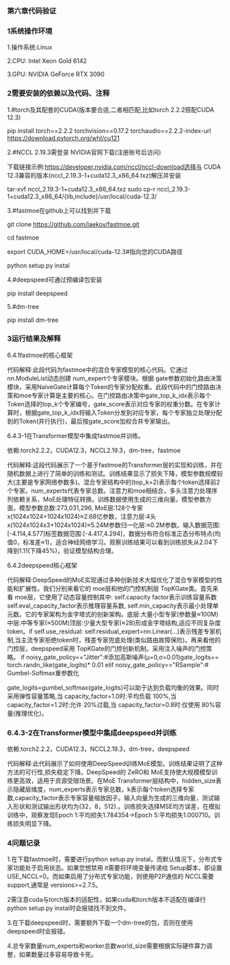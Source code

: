 ### 第六章代码验证

### 1系统操作环境

1.操作系统:Linux

2.CPU: Intel Xeon Gold 6142

3.GPU: NVIDIA GeForce RTX 3090

### 2需要安装的依赖以及代码、注释

1.#torch及其配套的CUDA(版本要合适,二者相匹配,比如torch 2.2.2搭配CUDA 12.3)

pip install torch==2.2.2 torchvision==0.17.2 torchaudio==2.2.2\-index-url https://download.pytorch.org/whl/cu121

2.\#NCCL 2.19.3需登录 NVIDIA官网下载(注册账号后访问)

下载链接示例:https://developer.nvidia.com/nccl/nccl-download选择与 CUDA 12.3兼容的版本(nccl_2.19.3-1+cuda12.3_x86_64.txz)解压并安装

tar-xvf nccl_2.19.3-1+cuda12.3_x86_64.txz sudo cp-r nccl_2.19.3-1+cuda12.3_x86_64/{lib,include}/usr/local/cuda-12.3/

3.#fastmoe在github上可以找到并下载

git clone https://github.com/laekov/fastmoe.git

 cd fastmoe

 export CUDA_HOME=/usr/local/cuda-12.3#指向您的CUDA路径

python setup.py instal

4.#deepspeed可通过预编译包安装

pip install deepspeed

5.#dm-tree

 pip install dm-tree

### 3运行结果及解释

6.4.1fastmoe的核心框架

代码解释:此段代码为fastmoe中的混合专家模型的核心代码。它通过nn.ModuleList动态创建 num_expert个专家模块。根据 gate参数初始化路由决策模块，采用NaiveGate计算每个Token的专家分配权重。此段代码中的门控路由决策和moe专家计算是主要的核心。在门控路由决策中gate_top_k_idx表示每个Token选择的top_k个专家编号，gate_score表示对应专家的权重分数。在专家计算时，根据gate_top_k_idx将输入Token分发到对应专家，每个专家独立处理分配到的Token(并行执行)，最后按gate_score加权合并专家输出。

6.4.3-1在Transformer模型中集成fastmoe并训练。

依赖:torch2.2.2，CUDA12.3，NCCL2.19.3，dm-tree，fastmoe

代码解释:这段代码展示了一个基于fastmoe的Transformer层的实现和训练，并在随机数据上进行了简单的训练和测试。训练结果显示了损失下降，模型参数规模较大(主要是专家网络参数多)。混合专家结构中的(top_k=2)表示每个token选择前2个专家。num_experts代表专家总数。注意力和moe相结合，多头注意力处理序列依赖关系，MoE处理特征转换。训练数据使用生成的三维向量。模型参数方面，模型参数总数:273,031,296, MoE层:128个专家x(1024x1024+1024x1024)≈2.68亿参数，注意力层:4头x(1024x1024x3+1024x1024)≈5.24M参数归一化层:≈0.2M参数。输入数据范围:[-4.114,4.577]标签数据范围:[-4.417,4.294]，数据分布符合标准正态分布特点(均值0，标准差≈1)，适合神经网络学习。观察训练结果可以看到训练损失从2.04下降到1.11(下降45%)，验证模型结构合理。

6.4.2deepspeed核心框架

代码解释:DeepSpeed的MoE实现通过多种创新技术大幅优化了混合专家模型的性能和扩展性。我们分别来看它的 moe层和他的门控机制层 TopKGate类。首先来看 moe层，它使用了动态容量控制其中: self.capacity factor表示训练容量系数self.eval_capacity_factor表示推理容量系数, self.min_capacity表示最小处理单元数。它的专家架构为金字塔式的创新架构。底层:大量小型专家(参数量≈100M)中层:中等专家(≈500M)顶层:少量大型专家(≈2B)形成金字塔结构,适应不同复杂度 token。if self.use_residual: self.residual_expert=nn.Linear(...)表示残差专家机制,当主流专家拒绝token时，残差专家兜底处理(类似路由故障保险)。再来看他的门控层，deepspeed采用 TopKGate的门控创新机制。采用注入噪声的门控策略。 if noisy_gate_policy=="Jitter":#添加高斯噪声(μ=0,σ=0.01)gate_logits+= torch.randn_like(gate_logits)* 0.01   elif noisy_gate_policy=="RSample":# Gumbel-Softmax重参数化

gate_logits=gumbel_softmax(gate_logits)可以助于达到负载均衡的效果。同时采用弹性容量策略,当 capacity_factor=1.0时:平均负载 100%,当 capacity_factor=1.2时:允许 20%过载,当 capacity_factor=0.8时:仅使用 80%容量(推理优化)。

### 6.4.3-2在Transformer模型中集成deepspeed并训练

依赖:torch2.2.2，CUDA12.3，NCCL2.19.3，dm-tree，deepspeed

代码解释:此代码展示了如何使用DeepSpeed训练MoE模型。训练结果证明了这种方法的可行性,损失稳定下降。DeepSpeed的 ZeRO和 MoE支持使大规模模型训练更高效，适用于资源受限场景。在MoE Transformer层结构中，hidden_size表示隐藏层维度，num_experts表示专家总数，k表示每个token选择专家数,capacity_factor表示专家容量缩放因子。输入向量为生成的三维向量，测试输入形状和测试输出形状均为(32，8，512).。训练损失选择MSE均方误差，在模拟训练中，观察发现Epoch 1:平均损失1.784354→Epoch 5:平均损失1.000710。训练损失明显下降。

### 4问题记录

1.在下载fastmoe时，需要进行python setup.py instal。而默认情况下，分布式专家功能处于启用状态。如果您想禁用 it需要将环境变量传递给 Setup脚本，即设置USE_NCCL=0。而如果启用了分布式专家功能，则使用P2P通信的 NCCL需要support,通常是 versions>=2.7.5。

2需注意cuda与torch版本的适配性，如果cuda和torch版本不适配在编译行python setup.py instal时会报错找不到文件。

3.在下载deepspeed时，需要额外下载一个dm-tree的包，否则在使用deepspeed时会报错。

4.总专家数量num_experts和worker总数world_size需要根据实际硬件算力调整，如果数量过多容易导致卡死。
